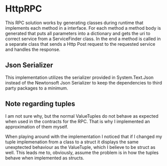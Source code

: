# HttpRPC

This RPC solution works by generating classes during runtime that implements each method in a interface. For each method a method body is generated that puts all parameters into a dictionary and gets the uri to correct service from a ServiceFinder class. In the end a method is called in a separate class that sends a Http Post request to the requested service and handles the response.

## Json Serializer

This implementation utilizes the serializer provided in System.Text.Json instead of the Newtonsoft Json Serializer to keep the dependencies to third party packages to a minimum.

## Note regarding tuples

I am not sure why, but the normal ValueTuples do not behave as expected when used in the contracts for the RPC. That is why I implemented an approximation of them myself.

When playing around with the implementation I noticed that if I changed my tuple implemenation from a class to a struct it displays the same unexptected behaviour as the ValueTuple, which I believe to be struct as well. This leads me to, obviously, assume the problem is in how the tuples behave when implemented as structs.
